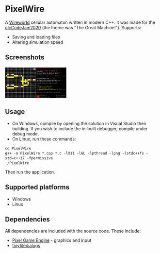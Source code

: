 # PixelWire
A [Wireworld](https://en.wikipedia.org/wiki/Wireworld) cellular automaton written in modern C++. It was made for the
[olcCodeJam2020](https://itch.io/jam/olc-codejam-2020) (the theme was "The Great Machine!"). Supports:
* Saving and loading files
* Altering simulation speed

## Screenshots
<img width=40% src="https://raw.githubusercontent.com/TheUltimateKerbonaut/PixelWire/master/Screenshots/andGate.png" alt="AND gate screenshot"/>

## Usage
* On Windows, compile by opening the solution in Visual Studio then building. If you wish to include the in-built debugger, compile under debug mode.
* On Linux, run these commands:
```
cd PixelWire
g++ -o PixelWire *.cpp *.c -lX11 -lGL -lpthread -lpng -lstdc++fs -std=c++17 -fpermissive
./PixelWire
```
Then run the application.

## Supported platforms
* Windows
* Linux

## Dependencies
All dependencies are included with the source code. These include:
* [Pixel Game Engine](https://github.com/OneLoneCoder/olcPixelGameEngine) - graphics and input
* [tinyfiledialogs](https://sourceforge.net/projects/tinyfiledialogs/)